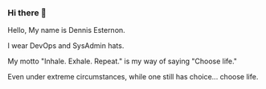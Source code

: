### Hi there 👋

Hello, My name is Dennis Esternon.

I wear DevOps and SysAdmin hats.

My motto "Inhale. Exhale. Repeat." is my way of saying "Choose life."

Even under extreme circumstances, while one still has choice... choose life.
